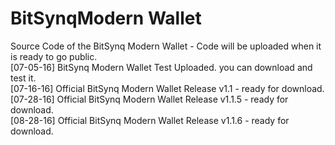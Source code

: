 # BitSynqModern Wallet
Source Code of the BitSynq Modern Wallet - Code will be uploaded when it is ready to go public.<br>
[07-05-16] BitSynq Modern Wallet Test Uploaded. you can download and test it.<br>
[07-16-16] Official BitSynq Modern Wallet Release v1.1 - ready for download.<br>
[07-28-16] Official BitSynq Modern Wallet Release v1.1.5 - ready for download.<br>
[08-28-16] Official BitSynq Modern Wallet Release v1.1.6 - ready for download.
